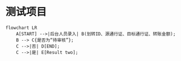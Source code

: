 #  测试项目

```mermaid
flowchart LR
    A[START] -->|后台人员录入| B(划转ID、源通行证、目标通行证、转账金额);
    B --> C{是否为“待审核”};
    C -->|否| D[END];
    C -->|是| E[Result two];
```
